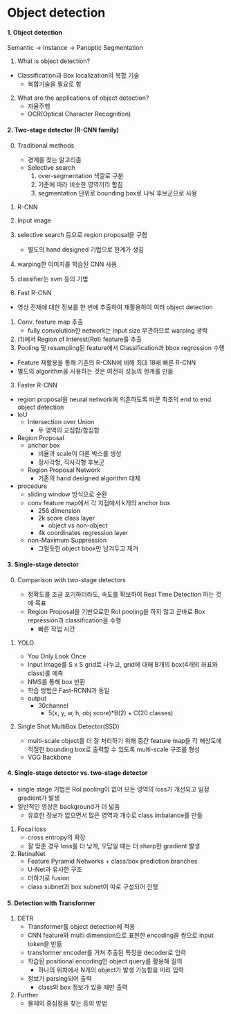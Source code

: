 # Object detection

#### 1.  Object detection

Semantic → Instance → Panoptic Segmentation

1.  What is object detection?
   - Classification과 Box localization의 복합 기술
     - 복합기술을 필요로 함
2. What are the applications of object detection?
   - 자율주행
   - OCR(Optical Character Recognition)

#### 2. Two-stage detector (R-CNN family)

0. Traditional methods
   - 경계를 찾는 알고리즘
   - Selective search
     1. over-segmentation 색깔로 구분
     2. 기준에 따라 비슷한 영역끼리 합침
     3. segmentation 단위로 bounding box로 나눠 후보군으로 사용

1.  R-CNN

   1. Input image
   2. selective search 등으로 region proposal을 구함
      - 별도의 hand designed 기법으로 한계가 생김
   3. warping한 이미지를 학습된 CNN 사용
   4. classifier는 svm 등의 기법

2.  Fast R-CNN
   - 영상 전체에 대한 정보를 한 번에 추출하여 재활용하여 여러 object detection

   1. Conv. feature map 추출
      - fully convolution한 network는 input size 무관하므로 warping 생략
   2. (1)에서 Region of Interest(RoI) feature를 추출
   3. Pooling 및 resampling된 feature에서 Classification과 bbox regrossion 수행

   - Feature 재활용을 통해 기존의 R-CNN에 비해 최대 18배 빠른 R-CNN
   - 별도의 algorithm을 사용하는 것은 여전히 성능의 한계를 만듦

3.  Faster R-CNN
   - region proposal을 neural network에 의존하도록 바꾼 최초의 end to end object detection
   - IoU
     - Intersection over Union
       - 두 영역의 교집합/합집합
   - Region Proposal
     - anchor box
       - 비율과 scale이 다른 박스를 생성
       - 정사각형, 직사각형 후보군
     - Region Proposal Network
       - 기존의 hand designed algorithm 대체
   - procedure
     - sliding window 방식으로 순환
     - conv feature map에서 각 지점에서 k개의 anchor box
       - 256 dimension
       - 2k score class layer
         - object vs non-object
       - 4k coordinates regression layer
     - non-Maximum Suppression
       - 그럴듯한 object bbox만 남겨두고 제거

#### 3.  Single-stage detector

0. Comparison with two-stage detectors
   - 정확도를 조금 포기하더라도, 속도를 확보하여 Real Time Detection 하는 것에 목표
   - Region Proposal을 기반으로한 RoI pooling을 하지 않고 곧바로 Box repression과 classification을 수행
     - 빠른 작업 시간

1. YOLO
   - You Only Look Once
   - Input image를 S x S grid로 나누고, grid에 대해 B개의 box(4개의 좌표와 class)를 예측
   - NMS를 통해 box 반환
   - 학습 방법은 Fast-RCNN과 동일
   - output
     - 30channel
       - 5(x, y, w, h, obj score)*B(2) + C(20 classes)
2. Single Shot MultiBox Detector(SSD)
   - multi-scale object를 더 잘 처리하기 위해 중간 feature map을 각 해상도에 적절한 bounding box로 출력할 수 있도록 multi-scale 구조를 형성
   - VGG Backbone

#### 4. Single-stage detector vs. two-stage detector

- single stage 기법은 RoI pooling이 없어 모든 영역의 loss가 개선되고 일정 gradient가 발생
- 일반적인 영상은 background가 더 넓음
  - 유효한 정보가 없으면서 많은 영역과 개수로 class imbalance를 만듦

1. Focal loss
   - cross entropy의 확장
   - 잘 맞춘 경우 loss를 더 낮게, 오답일 때는 더 sharp한 gradient 발생
2. RetinaNet
   - Feature Pyramid Networks + class/box prediction branches
   - U-Net과 유사한 구조
   - 더하기로 fusion
   - class subnet과 box subnet이 따로 구성되어 진행

#### 5. Detection with Transformer

1. DETR
   - Transformer를 object detection에 적용
   - CNN feature와 multi dimension으로 표현한 encoding을 쌍으로 input token을 만듦
   - transformer encoder를 거쳐 추출된 특징을 decoder로 입력
   - 학습된 positional encoding인 object query를 활용해 질의
     - 하나의 위치에서 N개의 object가 발생 가능함을 미리 입력
   - 정보가 parsing되어 출력
     - class와 box 정보가 있을 때만 출력
2. Further
   - 물체의 중심점을 찾는 등의 방법
